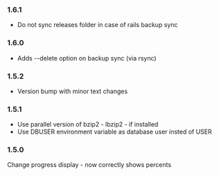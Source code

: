 ### 1.6.1

- Do not sync releases folder in case of rails backup sync

### 1.6.0 

- Adds --delete option on backup sync (via rsync)

### 1.5.2

- Version bump with minor text changes

### 1.5.1

- Use parallel version of bzip2 - lbzip2 - if installed
- Use DBUSER environment variable as database user insted of USER

### 1.5.0

Change progress display - now correctly shows percents
